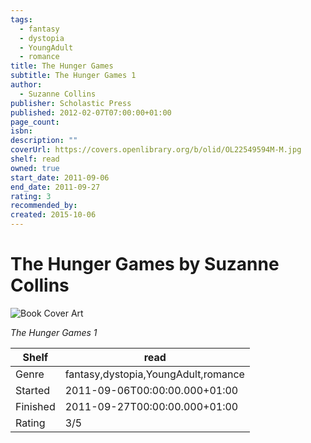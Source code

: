 ```yaml
---
tags:
  - fantasy
  - dystopia
  - YoungAdult
  - romance
title: The Hunger Games
subtitle: The Hunger Games 1
author:
  - Suzanne Collins
publisher: Scholastic Press
published: 2012-02-07T07:00:00+01:00
page_count: 
isbn: 
description: ""
coverUrl: https://covers.openlibrary.org/b/olid/OL22549594M-M.jpg
shelf: read
owned: true
start_date: 2011-09-06
end_date: 2011-09-27
rating: 3
recommended_by: 
created: 2015-10-06
---
```


# The Hunger Games by Suzanne Collins

![Book Cover Art](https://covers.openlibrary.org/b/olid/OL22549594M-M.jpg)

_The Hunger Games 1_

| Shelf | read |
| --- | --- |
| Genre | fantasy,dystopia,YoungAdult,romance |
| Started | 2011-09-06T00:00:00.000+01:00 |
| Finished | 2011-09-27T00:00:00.000+01:00 |
| Rating | 3/5 |

